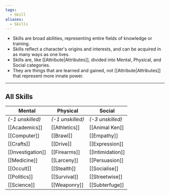 ```yaml
---
tags:
  - Skill
aliases:
  - Skills
---
```

- Skills are broad abilities, representing entire fields of knowledge or training.
- Skills reflect a character's origins and interests, and can be acquired in as many ways as one lives.
- Skills are, like [[Attribute|Attributes]], divided into Mental, Physical, and Social categories.
- They are things that are learned and gained, not [[Attribute|Attributes]] that represent more innate power.
---
## All Skills
| Mental | Physical | Social |
| ---- | ---- | ---- |
| _(-1 unskilled)_ | _(-1 unskilled)_ | _(-3 unskilled)_ |
| [[Academics]]<br> | [[Athletics]] | [[Animal Ken]] |
| [[Computer]] | [[Brawl]] | [[Empathy]] |
| [[Crafts]] | [[Drive]] | [[Expression]] |
| [[Investigation]] | [[Firearms]] | [[Intimidation]] |
| [[Medicine]] | [[Larceny]] | [[Persuasion]] |
| [[Occult]] | [[Stealth]] | [[Socialise]] |
| [[Politics]] | [[Survival]] | [[Streetwise]] |
| [[Science]] | [[Weaponry]] | [[Subterfuge]] |
